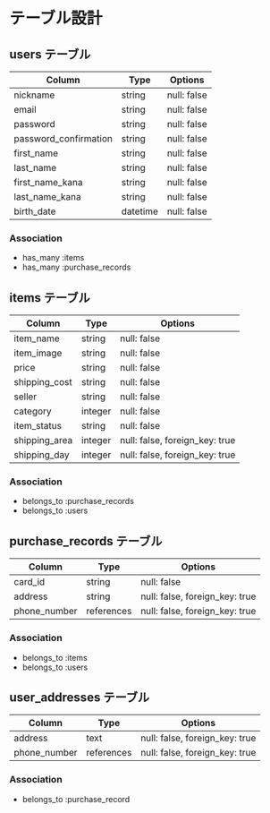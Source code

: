 # テーブル設計

## users テーブル

| Column                | Type     | Options     |
| ----------------------| -------- | ------------|
| nickname              | string   | null: false |
| email                 | string   | null: false |
| password              | string   | null: false |
| password_confirmation | string   | null: false |
| first_name            | string   | null: false |
| last_name             | string   | null: false |
| first_name_kana       | string   | null: false |
| last_name_kana        | string   | null: false |
| birth_date            | datetime | null: false |

### Association

- has_many :items
- has_many :purchase_records

## items テーブル

| Column        | Type       | Options                        |
| ------------- | ---------- | ------------------------------ |
| item_name     | string     | null: false                    |
| item_image    | string     | null: false                    |
| price         | string     | null: false                    |
| shipping_cost | string     | null: false                    |
| seller        | string     | null: false                    |
| category      | integer    | null: false                    |
| item_status   | string     | null: false                    |
| shipping_area | integer    | null: false, foreign_key: true |
| shipping_day  | integer    | null: false, foreign_key: true |

### Association

- belongs_to :purchase_records
- belongs_to :users

## purchase_records テーブル

| Column       | Type       | Options                        |
| ------------ | ---------- | ------------------------------ |
| card_id      | string     | null: false                    |
| address      | string     | null: false, foreign_key: true |
| phone_number | references | null: false, foreign_key: true |

### Association

- belongs_to :items
- belongs_to :users

## user_addresses テーブル

| Column       | Type       | Options                        |
| ------------ | ---------- | ------------------------------ |
| address      | text       | null: false, foreign_key: true |
| phone_number | references | null: false, foreign_key: true |

### Association

- belongs_to :purchase_record


